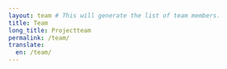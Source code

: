 ```yaml
---
layout: team # This will generate the list of team members.
title: Team
long_title: Projectteam
permalink: /team/
translate:
  en: /team/
---
```

